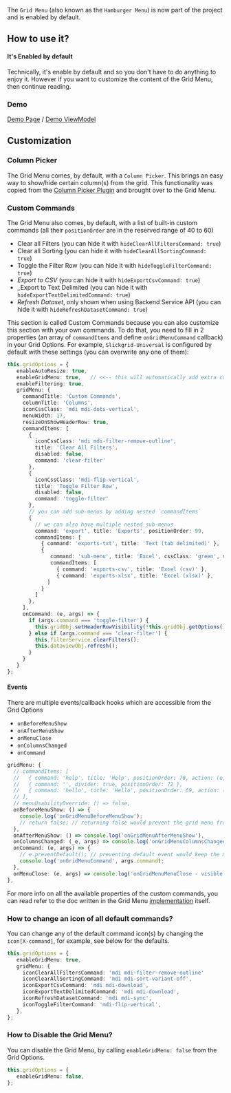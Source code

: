 The `Grid Menu` (also known as the `Hamburger Menu`) is now part of the project and is enabled by default.

## How to use it?
#### It's Enabled by default
Technically, it's enable by default and so you don't have to do anything to enjoy it. However if you want to customize the content of the Grid Menu, then continue reading.

### Demo
[Demo Page](https://ghiscoding.github.io/slickgrid-universal/#/example09) / [Demo ViewModel](https://github.com/ghiscoding/slickgrid-universal/tree/master/src/examples/slickgrid/example9.ts)

## Customization
### Column Picker
The Grid Menu comes, by default, with a `Column Picker`. This brings an easy way to show/hide certain column(s) from the grid. This functionality was copied from the [Column Picker Plugin](Column-Picker.md) and brought over to the Grid Menu.

### Custom Commands
The Grid Menu also comes, by default, with a list of built-in custom commands (all their `positionOrder` are in the reserved range of 40 to 60)
- Clear all Filters (you can hide it with `hideClearAllFiltersCommand: true`)
- Clear all Sorting (you can hide it with `hideClearAllSortingCommand: true`)
- Toggle the Filter Row (you can hide it with `hideToggleFilterCommand: true`)
- _Export to CSV_ (you can hide it with `hideExportCsvCommand: true`)
- _Export to Text Delimited (you can hide it with `hideExportTextDelimitedCommand: true`)
- _Refresh Dataset_, only shown when using Backend Service API (you can hide it with `hideRefreshDatasetCommand: true`)

This section is called Custom Commands because you can also customize this section with your own commands. To do that, you need to fill in 2 properties (an array of `commandItems` and define `onGridMenuCommand` callback) in your Grid Options. For example, `Slickgrid-Universal` is configured by default with these settings (you can overwrite any one of them):
```ts
this.gridOptions = {
   enableAutoResize: true,
   enableGridMenu: true,   // <<-- this will automatically add extra custom commands
   enableFiltering: true,
   gridMenu: {
     commandTitle: 'Custom Commands',
     columnTitle: 'Columns',
     iconCssClass: 'mdi mdi-dots-vertical',
     menuWidth: 17,
     resizeOnShowHeaderRow: true,
     commandItems: [
       {
         iconCssClass: 'mdi mdi-filter-remove-outline',
         title: 'Clear All Filters',
         disabled: false,
         command: 'clear-filter'
       },
       {
         iconCssClass: 'mdi-flip-vertical',
         title: 'Toggle Filter Row',
         disabled: false,
         command: 'toggle-filter'
       },
       // you can add sub-menus by adding nested `commandItems`
       {
         // we can also have multiple nested sub-menus
         command: 'export', title: 'Exports', positionOrder: 99,
         commandItems: [
           { command: 'exports-txt', title: 'Text (tab delimited)' },
           {
              command: 'sub-menu', title: 'Excel', cssClass: 'green', subMenuTitle: 'available formats', subMenuTitleCssClass: 'text-italic orange',
              commandItems: [
                { command: 'exports-csv', title: 'Excel (csv)' },
                { command: 'exports-xlsx', title: 'Excel (xlsx)' },
             ]
           }
         ]
       },
     ],
     onCommand: (e, args) => {
       if (args.command === 'toggle-filter') {
         this.gridObj.setHeaderRowVisibility(!this.gridObj.getOptions().showHeaderRow);
       } else if (args.command === 'clear-filter') {
         this.filterService.clearFilters();
         this.dataviewObj.refresh();
       }
     }
   }
};
```
#### Events
There are multiple events/callback hooks which are accessible from the Grid Options
- `onBeforeMenuShow`
- `onAfterMenuShow`
- `onMenuClose`
- `onColumnsChanged`
- `onCommand`

```ts
gridMenu: {
  // commandItems: [
  //   { command: 'help', title: 'Help', positionOrder: 70, action: (e, args) => console.log(args) },
  //   { command: '', divider: true, positionOrder: 72 },
  //   { command: 'hello', title: 'Hello', positionOrder: 69, action: (e, args) => alert('Hello World'), cssClass: 'red', tooltip: 'Hello World', iconCssClass: 'mdi mdi-close' },
  // ],
  // menuUsabilityOverride: () => false,
  onBeforeMenuShow: () => {
    console.log('onGridMenuBeforeMenuShow');
    // return false; // returning false would prevent the grid menu from opening
  },
  onAfterMenuShow: () => console.log('onGridMenuAfterMenuShow'),
  onColumnsChanged: (_e, args) => console.log('onGridMenuColumnsChanged', args),
  onCommand: (e, args) => {
    // e.preventDefault(); // preventing default event would keep the menu open after the execution
    console.log('onGridMenuCommand', args.command);
  },
  onMenuClose: (e, args) => console.log('onGridMenuMenuClose - visible columns count', args.visibleColumns.length),
},
```

For more info on all the available properties of the custom commands, you can read refer to the doc written in the Grid Menu [implementation](https://github.com/ghiscoding/slickgrid-universal/blob/master/packages/common/src/extensions/slickGridMenu.ts) itself.

### How to change an icon of all default commands?
You can change any of the default command icon(s) by changing the `icon[X-command]`, for example, see below for the defaults.
```ts
this.gridOptions = {
   enableGridMenu: true,
   gridMenu: {
     iconClearAllFiltersCommand: 'mdi mdi-filter-remove-outline'
     iconClearAllSortingCommand: 'mdi mdi-sort-variant-off',
     iconExportCsvCommand: 'mdi mdi-download',
     iconExportTextDelimitedCommand: 'mdi mdi-download',
     iconRefreshDatasetCommand: 'mdi mdi-sync',
     iconToggleFilterCommand: 'mdi-flip-vertical',
   },
};
```

### How to Disable the Grid Menu?
You can disable the Grid Menu, by calling `enableGridMenu: false` from the Grid Options.
```ts
this.gridOptions = {
   enableGridMenu: false,
};
```
